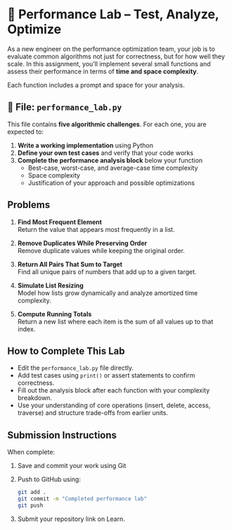 # 🧪 Performance Lab – Test, Analyze, Optimize

As a new engineer on the performance optimization team, your job is to evaluate common algorithms not just for correctness, but for how well they scale. In this assignment, you’ll implement several small functions and assess their performance in terms of **time and space complexity**.

Each function includes a prompt and space for your analysis.

## 📁 File: `performance_lab.py`

This file contains **five algorithmic challenges**. For each one, you are expected to:

1. **Write a working implementation** using Python  
2. **Define your own test cases** and verify that your code works  
3. **Complete the performance analysis block** below your function  
   - Best-case, worst-case, and average-case time complexity  
   - Space complexity  
   - Justification of your approach and possible optimizations  

## Problems

1. **Find Most Frequent Element**  
   Return the value that appears most frequently in a list.

2. **Remove Duplicates While Preserving Order**  
   Remove duplicate values while keeping the original order.

3. **Return All Pairs That Sum to Target**  
   Find all unique pairs of numbers that add up to a given target.

4. **Simulate List Resizing**  
   Model how lists grow dynamically and analyze amortized time complexity.

5. **Compute Running Totals**  
   Return a new list where each item is the sum of all values up to that index.

## How to Complete This Lab

- Edit the `performance_lab.py` file directly.
- Add test cases using `print()` or assert statements to confirm correctness.
- Fill out the analysis block after each function with your complexity breakdown.
- Use your understanding of core operations (insert, delete, access, traverse) and structure trade-offs from earlier units.

## Submission Instructions

When complete:

1. Save and commit your work using Git  
2. Push to GitHub using:

   ```bash
   git add .
   git commit -m "Completed performance lab"
   git push
   ```
3. Submit your repository link on Learn.